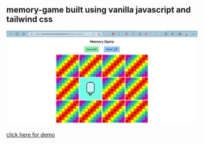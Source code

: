 ## memory-game built using vanilla javascript and tailwind css

![banner](https://github.com/pavanKumarKR2000/memory-game/blob/main/memory-game.png?raw=true)

[click here for demo](https://github.com/pavanKumarKR2000/memory-game/deployments/activity_log?environment=github-pages)
